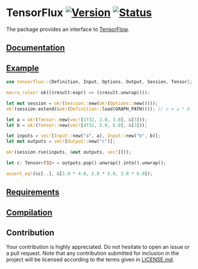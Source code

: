 # TensorFlux [![Version][version-img]][version-url] [![Status][status-img]][status-url]

The package provides an interface to [TensorFlow][tensorflow].

## [Documentation][documentation]

## [Example][example]

```rust
use tensorflux::{Definition, Input, Options, Output, Session, Tensor};

macro_rules! ok(($result:expr) => ($result.unwrap()));

let mut session = ok!(Session::new(ok!(Options::new())));
ok!(session.extend(&ok!(Definition::load(GRAPH_PATH)))); // c = a * b

let a = ok!(Tensor::new(vec![1f32, 2.0, 3.0], &[3]));
let b = ok!(Tensor::new(vec![4f32, 5.0, 6.0], &[3]));

let inputs = vec![Input::new("a", a), Input::new("b", b)];
let mut outputs = vec![Output::new("c")];

ok!(session.run(inputs, &mut outputs, vec![]));

let c: Tensor<f32> = outputs.pop().unwrap().into().unwrap();

assert_eq!(&c[..], &[1.0 * 4.0, 2.0 * 5.0, 3.0 * 6.0]);
```

## [Requirements][requirements]

## [Compilation][compilation]

## Contribution

Your contribution is highly appreciated. Do not hesitate to open an issue or a
pull request. Note that any contribution submitted for inclusion in the project
will be licensed according to the terms given in [LICENSE.md](LICENSE.md).

[compilation]: https://github.com/stainless-steel/tensorflow-sys#compilation
[documentation]: https://stainless-steel.github.io/tensorflux
[example]: examples/workflow.rs
[requirements]: https://github.com/stainless-steel/tensorflow-sys#requirements
[tensorflow]: https://www.tensorflow.org

[status-img]: https://travis-ci.org/stainless-steel/tensorflux.svg?branch=master
[status-url]: https://travis-ci.org/stainless-steel/tensorflux
[version-img]: https://img.shields.io/crates/v/tensorflux.svg
[version-url]: https://crates.io/crates/tensorflux
